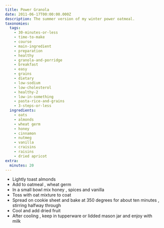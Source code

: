 ```yaml
---
title: Power Granola
date: 2011-06-17T00:00:00.000Z
description: The summer version of my winter power oatmeal.
taxonomies:
  tags:
    - 30-minutes-or-less
    - time-to-make
    - course
    - main-ingredient
    - preparation
    - healthy
    - granola-and-porridge
    - breakfast
    - easy
    - grains
    - dietary
    - low-sodium
    - low-cholesterol
    - healthy-2
    - low-in-something
    - pasta-rice-and-grains
    - 3-steps-or-less
  ingredients:
    - oats
    - almonds
    - wheat germ
    - honey
    - cinnamon
    - nutmeg
    - vanilla
    - craisins
    - raisins
    - dried apricot
extra:
  minutes: 20
---
```

 - Lightly toast almonds
 - Add to oatmeal , wheat germ
 - In a small bowl mix honey , spices and vanilla
 - Toss with oat mixture to coat
 - Spread on cookie sheet and bake at 350 degrees for about ten minutes , stirring halfway through
 - Cool and add dried fruit
 - After cooling , keep in tupperware or lidded mason jar and enjoy with milk
